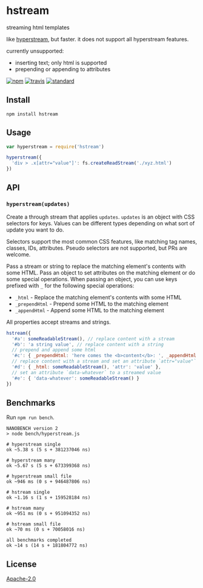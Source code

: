 # hstream

streaming html templates

like [hyperstream](https://github.com/substack/hyperstream), but faster. it does not support all hyperstream features.

currently unsupported:

 - inserting text; only html is supported
 - prepending or appending to attributes

[![npm][npm-image]][npm-url]
[![travis][travis-image]][travis-url]
[![standard][standard-image]][standard-url]

[npm-image]: https://img.shields.io/npm/v/hstream.svg?style=flat-square
[npm-url]: https://www.npmjs.com/package/hstream
[travis-image]: https://img.shields.io/travis/goto-bus-stop/hstream.svg?style=flat-square
[travis-url]: https://travis-ci.org/goto-bus-stop/hstream
[standard-image]: https://img.shields.io/badge/code%20style-standard-brightgreen.svg?style=flat-square
[standard-url]: http://npm.im/standard

## Install

```
npm install hstream
```

## Usage

```js
var hyperstream = require('hstream')

hyperstream({
  'div > .x[attr="value"]': fs.createReadStream('./xyz.html')
})
```

## API

### `hyperstream(updates)`

Create a through stream that applies `updates`. `updates` is an object with CSS
selectors for keys. Values can be different types depending on what sort of
update you want to do.

Selectors support the most common CSS features, like matching tag names,
classes, IDs, attributes. Pseudo selectors are not supported, but PRs are
welcome.

Pass a stream or string to replace the matching element's contents with some
HTML. Pass an object to set attributes on the matching element or do some
special operations. When passing an object, you can use keys prefixed with `_`
for the following special operations:

 - `_html` - Replace the matching element's contents with some HTML
 - `_prependHtml` - Prepend some HTML to the matching element
 - `_appendHtml` - Append some HTML to the matching element

All properties accept streams and strings.

```js
hstream({
  '#a': someReadableStream(), // replace content with a stream
  '#b': 'a string value', // replace content with a string
  // prepend and append some html
  '#c': { _prependHtml: 'here comes the <b>content</b>: ', _appendHtml: ' …that\'s all folks!' },
  // replace content with a stream and set an attribute `attr="value"`
  '#d': { _html: someReadableStream(), 'attr': 'value' },
  // set an attribute `data-whatever` to a streamed value
  '#e': { 'data-whatever': someReadableStream() }
})
```

## Benchmarks

Run `npm run bench`.

```
NANOBENCH version 2
> node bench/hyperstream.js

# hyperstream single
ok ~5.38 s (5 s + 381237046 ns)

# hyperstream many
ok ~5.67 s (5 s + 673399368 ns)

# hyperstream small file
ok ~946 ms (0 s + 946487806 ns)

# hstream single
ok ~1.16 s (1 s + 159528184 ns)

# hstream many
ok ~951 ms (0 s + 951094352 ns)

# hstream small file
ok ~70 ms (0 s + 70058016 ns)

all benchmarks completed
ok ~14 s (14 s + 181804772 ns)
```

## License

[Apache-2.0](LICENSE.md)
